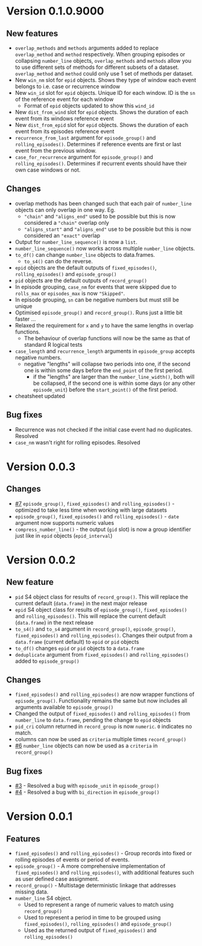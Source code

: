 
Version 0.1.0.9000
==================

New features
------------

-   `overlap_methods` and `methods` arguments added to replace `overlap_method` and `method` respectively. When grouping episodes or collapsing `number_line` objects, `overlap_methods` and `methods` allow you to use different sets of methods for different subsets of a dataset. `overlap_method` and `method` could only use 1 set of methods per dataset.
-   New `win_nm` slot for `epid` objects. Shows they type of window each event belongs to i.e. case or recurrence window
-   New `win_id` slot for `epid` objects. Unique ID for each window. ID is the `sn` of the reference event for each window
    -   Format of `epid` objects updated to show this `wind_id`
-   New `dist_from_wind` slot for `epid` objects. Shows the duration of each event from its windows reference event
-   New `dist_from_epid` slot for `epid` objects. Shows the duration of each event from its episodes reference event
-   `recurrence_from_last` argument for `episode_group()` and `rolling_episodes()`. Determines if reference events are first or last event from the previous window.
-   `case_for_recurrence` argument for `episode_group()` and `rolling_episodes()`. Determines if recurrent events should have their own case windows or not.

Changes
-------

-   overlap methods has been changed such that each pair of `number_line` objects can only overlap in one way. Eg.
    -   `"chain"` and `"aligns_end"` used to be possible but this is now considered a `"chain"` overlap only
    -   `"aligns_start"` and `"aligns_end"` use to be possible but this is now considered an `"exact"` overlap
-   Output for `number_line_sequence()` is now a `list`.
-   `number_line_sequence()` now works across multiple `number_line` objects.
-   `to_df()` can change `number_line` objects to data.frames.
    -   `to_s4()` can do the reverse.
-   `epid` objects are the default outputs of `fixed_episodes()`, `rolling_episodes()` and `episode_group()`
-   `pid` objects are the default outputs of `record_group()`
-   In episode grouping, `case_nm` for events that were skipped due to `rolls_max` or `episodes_max` is now `"Skipped"`.
-   In episode grouping, `sn` can be negative numbers but must still be unique
-   Optimised `episode_group()` and `record_group()`. Runs just a little bit faster ...
-   Relaxed the requirement for `x` and `y` to have the same lengths in overlap functions.
    -   The behaviour of overlap functions will now be the same as that of standard R logical tests
-   `case_length` and `recurrence_length` arguments in `episode_group` accepts negative numbers.
    -   negative "lengths" will collapse two periods into one, if the second one is within some days before the `end_point` of the first period.
        -   if the "lengths" are larger than the `number_line_width()`, both will be collapsed, if the second one is within some days (or any other `episode_unit`) before the `start_point()` of the first period.
-   cheatsheet updated

Bug fixes
---------

-   Recurrence was not checked if the initial case event had no duplicates. Resolved
-   `case_nm` wasn't right for rolling episodes. Resolved

Version 0.0.3
=============

Changes
-------

-   [\#7](https://github.com/OlisaNsonwu/diyar/issues/7) `episode_group()`, `fixed_episodes()` and `rolling_episodes()` - optimized to take less time when working with large datasets
-   `episode_group()`, `fixed_episodes()` and `rolling_episodes()` - `date` argument now supports numeric values
-   `compress_number_line()` - the output (`gid` slot) is now a group identifier just like in `epid` objects (`epid_interval`)

Version 0.0.2
=============

New feature
-----------

-   `pid` S4 object class for results of `record_group()`. This will replace the current default (`data.frame`) in the next major release
-   `epid` S4 object class for results of `episode_group()`, `fixed_episodes()` and `rolling_episodes()`. This will replace the current default (`data.frame`) in the next release
-   `to_s4()` and `to_s4` argument in `record_group()`, `episode_group()`, `fixed_episodes()` and `rolling_episodes()`. Changes their output from a `data.frame` (current default) to `epid` or `pid` objects
-   `to_df()` changes `epid` or `pid` objects to a `data.frame`
-   `deduplicate` argument from `fixed_episodes()` and `rolling_episodes()` added to `episode_group()`

Changes
-------

-   `fixed_episodes()` and `rolling_episodes()` are now wrapper functions of `episode_group()`. Functionality remains the same but now includes all arguments available to `episode_group()`
-   Changed the output of `fixed_episodes()` and `rolling_episodes()` from `number_line` to `data.frame`, pending the change to `epid` objects
-   `pid_cri` column returned in `record_group` is now `numeric`. `0` indicates no match.
-   columns can now be used as `criteria` multiple times `record_group()`
-   [\#6](https://github.com/OlisaNsonwu/diyar/issues/6) `number_line` objects can now be used as a `criteria` in `record_group()`

Bug fixes
---------

-   [\#3](https://github.com/OlisaNsonwu/diyar/issues/3) - Resolved a bug with `episode_unit` in `episode_group()`
-   [\#4](https://github.com/OlisaNsonwu/diyar/issues/4) - Resolved a bug with `bi_direction` in `episode_group()`

Version 0.0.1
=============

Features
--------

-   `fixed_episodes()` and `rolling_episodes()` - Group records into fixed or rolling episodes of events or period of events.
-   `episode_group()` - A more comprehensive implementation of `fixed_episodes()` and `rolling_episodes()`, with additional features such as user defined case assignment.
-   `record_group()` - Multistage deterministic linkage that addresses missing data.
-   `number_line` S4 object.
    -   Used to represent a range of numeric values to match using `record_group()`
    -   Used to represent a period in time to be grouped using `fixed_episodes()`, `rolling_episodes()` and `episode_group()`
    -   Used as the returned output of `fixed_episodes()` and `rolling_episodes()`
